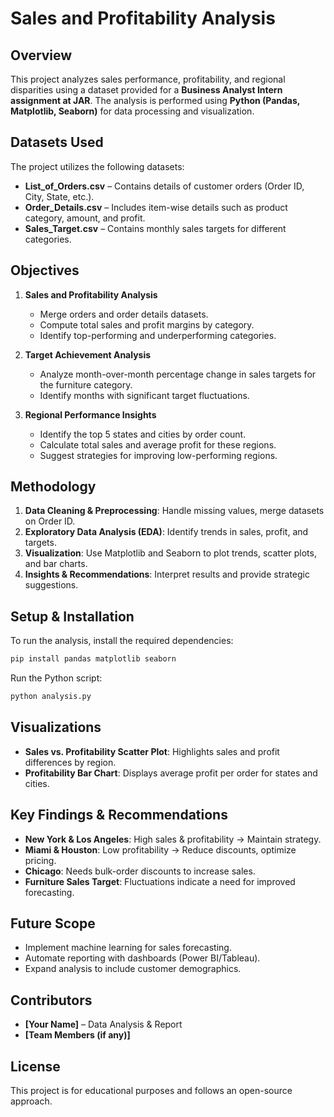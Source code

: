 # Sales and Profitability Analysis

## Overview
This project analyzes sales performance, profitability, and regional disparities using a dataset provided for a **Business Analyst Intern assignment at JAR**. The analysis is performed using **Python (Pandas, Matplotlib, Seaborn)** for data processing and visualization.

## Datasets Used
The project utilizes the following datasets:
- **List_of_Orders.csv** – Contains details of customer orders (Order ID, City, State, etc.).
- **Order_Details.csv** – Includes item-wise details such as product category, amount, and profit.
- **Sales_Target.csv** – Contains monthly sales targets for different categories.

## Objectives
1. **Sales and Profitability Analysis**
   - Merge orders and order details datasets.
   - Compute total sales and profit margins by category.
   - Identify top-performing and underperforming categories.
   
2. **Target Achievement Analysis**
   - Analyze month-over-month percentage change in sales targets for the furniture category.
   - Identify months with significant target fluctuations.
   
3. **Regional Performance Insights**
   - Identify the top 5 states and cities by order count.
   - Calculate total sales and average profit for these regions.
   - Suggest strategies for improving low-performing regions.

## Methodology
1. **Data Cleaning & Preprocessing**: Handle missing values, merge datasets on Order ID.
2. **Exploratory Data Analysis (EDA)**: Identify trends in sales, profit, and targets.
3. **Visualization**: Use Matplotlib and Seaborn to plot trends, scatter plots, and bar charts.
4. **Insights & Recommendations**: Interpret results and provide strategic suggestions.

## Setup & Installation
To run the analysis, install the required dependencies:
```sh
pip install pandas matplotlib seaborn
```
Run the Python script:
```sh
python analysis.py
```

## Visualizations
- **Sales vs. Profitability Scatter Plot**: Highlights sales and profit differences by region.
- **Profitability Bar Chart**: Displays average profit per order for states and cities.

## Key Findings & Recommendations
- **New York & Los Angeles**: High sales & profitability → Maintain strategy.
- **Miami & Houston**: Low profitability → Reduce discounts, optimize pricing.
- **Chicago**: Needs bulk-order discounts to increase sales.
- **Furniture Sales Target**: Fluctuations indicate a need for improved forecasting.

## Future Scope
- Implement machine learning for sales forecasting.
- Automate reporting with dashboards (Power BI/Tableau).
- Expand analysis to include customer demographics.

## Contributors
- **[Your Name]** – Data Analysis & Report
- **[Team Members (if any)]**

## License
This project is for educational purposes and follows an open-source approach.

